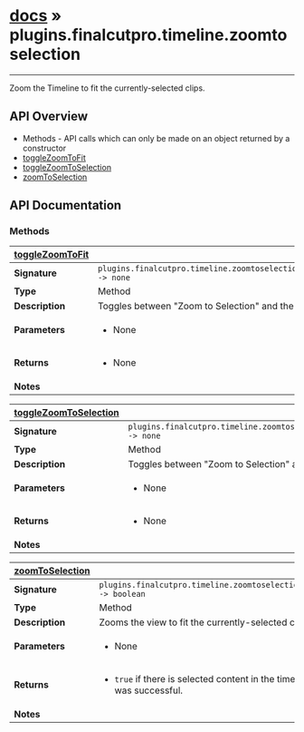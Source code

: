 # [docs](index.md) » plugins.finalcutpro.timeline.zoomtoselection
---

Zoom the Timeline to fit the currently-selected clips.

## API Overview
* Methods - API calls which can only be made on an object returned by a constructor
 * [toggleZoomToFit](#toggleZoomToFit)
 * [toggleZoomToSelection](#toggleZoomToSelection)
 * [zoomToSelection](#zoomToSelection)

## API Documentation

### Methods

| [toggleZoomToFit](#toggleZoomToFit)         |                                                                                     |
| --------------------------------------------|-------------------------------------------------------------------------------------|
| **Signature**                               | `plugins.finalcutpro.timeline.zoomtoselection.toggleZoomToFit() -> none`                                                                    |
| **Type**                                    | Method                                                                     |
| **Description**                             | Toggles between "Zoom to Selection" and the last zoom amount.                                                                     |
| **Parameters**                              | <ul><li>None</li></ul> |
| **Returns**                                 | <ul><li>None</li></ul>          |
| **Notes**                                   | <ul></ul>                |

| [toggleZoomToSelection](#toggleZoomToSelection)         |                                                                                     |
| --------------------------------------------|-------------------------------------------------------------------------------------|
| **Signature**                               | `plugins.finalcutpro.timeline.zoomtoselection.toggleZoomToSelection() -> none`                                                                    |
| **Type**                                    | Method                                                                     |
| **Description**                             | Toggles between "Zoom to Selection" and the last zoom amount.                                                                     |
| **Parameters**                              | <ul><li>None</li></ul> |
| **Returns**                                 | <ul><li>None</li></ul>          |
| **Notes**                                   | <ul></ul>                |

| [zoomToSelection](#zoomToSelection)         |                                                                                     |
| --------------------------------------------|-------------------------------------------------------------------------------------|
| **Signature**                               | `plugins.finalcutpro.timeline.zoomtoselection.zoomToSelection() -> boolean`                                                                    |
| **Type**                                    | Method                                                                     |
| **Description**                             | Zooms the view to fit the currently-selected clips.                                                                     |
| **Parameters**                              | <ul><li>None</li></ul> |
| **Returns**                                 | <ul><li>`true` if there is selected content in the timeline and zooming was successful.</li></ul>          |
| **Notes**                                   | <ul></ul>                |

